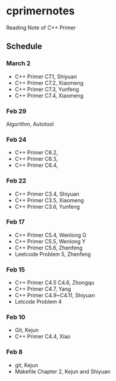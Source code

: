 # cprimernotes
Reading Note of C++ Primer



## Schedule

### March 2

* C++ Primer C7.1, Shiyuan
* C++ Primer C7.2, Xiaomeng 
* C++ Primer C7.3, Yunfeng
* C++ Primer C7.4, Xiaomeng


### Feb 29

Algorithm, Autotool

### Feb 24
* C++ Primer C6.2, 
* C++ Primer C6.3, 
* C++ Primer C6.4, 


### Feb 22
* C++ Primer C3.4, Shiyuan
* C++ Primer C3.5, Xiaomeng
* C++ Primer C3.6, Yunfeng


### Feb 17
* C++ Primer C5.4, Wenlong G
* C++ Primer C5.5, Wenlong Y
* C++ Primer C5.6, Zhenfeng
* Leetcode Problem 5, Zhenfeng

### Feb 15 
* C++ Primer C4.5 C4.6, Zhongqu
* C++ Primer C4.7, Yang
* C++ Primer C4.9~C4.11, Shiyuan
* Letcode Problem 4


### Feb 10
* Git, Kejun
* C++ Primer C4.4, Xiao


### Feb 8
* git, Kejun
* Makefile Chapter 2, Kejun and Shiyuan

